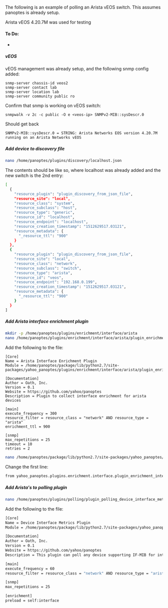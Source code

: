 The following is an example of polling an Arista vEOS switch.
This assumes panoptes is already setup.

Arista vEOS 4.20.7M was used for testing

#### To Do:

 -  
 

##### vEOS

vEOS management was already setup, and the following snmp config added:

```
snmp-server chassis-id veos2
snmp-server contact lab
snmp-server location lab
snmp-server community public ro
```

Confirm that snmp is working on vEOS switch:

```
snmpwalk -v 2c -c public -O e <veos-ip> SNMPv2-MIB::sysDescr.0
```

Should get back

```
SNMPv2-MIB::sysDescr.0 = STRING: Arista Networks EOS version 4.20.7M running on an Arista Networks vEOS
```


##### Add device to discovery file

```bash
nano /home/panoptes/plugins/discovery/localhost.json
```

The contents should be like so, where localhost was already added and the new switch is the 2nd entry:

```bash
[
  {
    "resource_plugin": "plugin_discovery_from_json_file",
    "resource_site": "local",
    "resource_class": "system",
    "resource_subclass": "host",
    "resource_type": "generic",
    "resource_id": "localhost",
    "resource_endpoint": "localhost",
    "resource_creation_timestamp": "1512629517.03121",
    "resource_metadata": {
      "_resource_ttl": "900"
    }
  },
  {
    "resource_plugin": "plugin_discovery_from_json_file",
    "resource_site": "local",
    "resource_class": "network",
    "resource_subclass": "switch",
    "resource_type": "arista",
    "resource_id": "veos",
    "resource_endpoint": "192.168.0.199",
    "resource_creation_timestamp": "1512629517.03121",
    "resource_metadata": {
      "_resource_ttl": "900"
    }
  }
]
```

##### Add Arista interface enrichment plugin

```bash
mkdir -p /home/panoptes/plugins/enrichment/interface/arista
nano /home/panoptes/plugins/enrichment/interface/arista/plugin_enrichment_interface_arista.panoptes-plugin
```

Add the following to the file:

```
[Core]
Name = Arista Interface Enrichment Plugin
Module = /home/panoptes/package/lib/python2.7/site-packages/yahoo_panoptes/plugins/enrichment/interface/arista/plugin_enrichment_interface_arista.py

[Documentation]
Author = Oath, Inc.
Version = 0.1
Website = https://github.com/yahoo/panoptes
Description = Plugin to collect interface enrichment for arista devices

[main]
execute_frequency = 300
resource_filter = resource_class = "network" AND resource_type = "arista"
enrichment_ttl = 900

[snmp]
max_repetitions = 25
timeout = 10
retries = 2
```

```bash
nano /home/panoptes/package/lib/python2.7/site-packages/yahoo_panoptes/plugins/enrichment/interface/arista/plugin_enrichment_interface_arista.py
```

Change the first line:

```bash
from yahoo_panoptes.plugins.enrichment.interface.plugin_enrichment_interface import PluginEnrichmentInterface
```

##### Add Arista's to polling plugin


```bash
nano /home/panoptes/plugins/polling/plugin_polling_device_interface_metrics_arista.panoptes-plugin
```

Add the following to the file:

```bash
[Core]
Name = Device Interface Metrics Plugin
Module = /home/panoptes/package/lib/python2.7/site-packages/yahoo_panoptes/plugins/polling/interface/plugin_polling_device_interface_metrics.py

[Documentation]
Author = Oath, Inc.
Version = 0.1
Website = https://github.com/yahoo/panoptes
Description = This plugin can poll any device supporting IF-MIB for interface metrics.

[main]
execute_frequency = 60
resource_filter = resource_class = "network" AND resource_type = "arista"

[snmp]
max_repetitions = 25

[enrichment]
preload = self:interface
```
